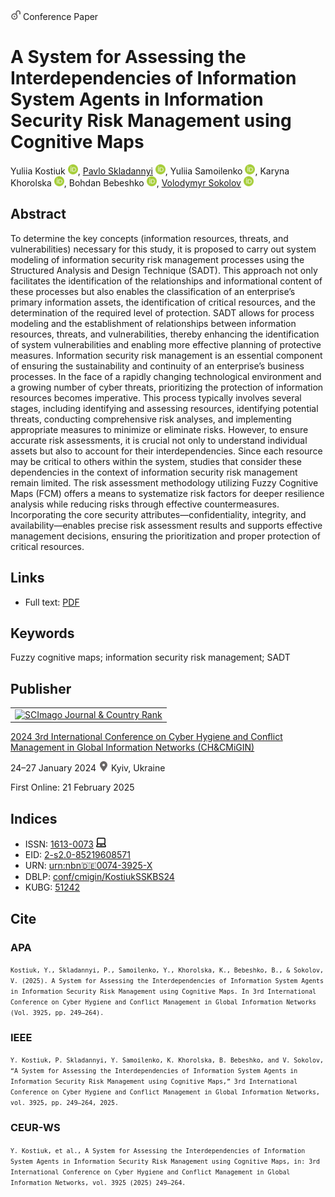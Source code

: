 <img src="/icons/unlock.svg" width="16" height="16"> Conference Paper

# A System for Assessing the Interdependencies of Information System Agents in Information Security Risk Management using Cognitive Maps

Yuliia Kostiuk <a href="https://orcid.org/0000-0001-5423-0985" target="_blank"><img src="/icons/orcid.svg" width="16" height="16"></a>,
<a href="https://pavlo-skladannyi.github.io/">Pavlo Skladannyi</a> <a href="https://orcid.org/0000-0002-7775-6039" target="_blank"><img src="/icons/orcid.svg" width="16" height="16"></a>,
Yuliia Samoilenko <a href="https://orcid.org/0000-0003-3787-1435" target="_blank"><img src="/icons/orcid.svg" width="16" height="16"></a>,
Karyna Khorolska <a href="https://orcid.org/0000-0003-3270-4494" target="_blank"><img src="/icons/orcid.svg" width="16" height="16"></a>,
Bohdan Bebeshko <a href="https://orcid.org/0000-0001-6599-0808" target="_blank"><img src="/icons/orcid.svg" width="16" height="16"></a>,
<a href="/">Volodymyr Sokolov</a> <a href="https://orcid.org/0000-0002-9349-7946" target="_blank"><img src="/icons/orcid.svg" width="16" height="16"></a>

## Abstract

To determine the key concepts (information resources, threats, and vulnerabilities) necessary for this study, it is proposed to carry out system modeling of information security risk management processes using the Structured Analysis and Design Technique (SADT). This approach not only facilitates the identification of the relationships and informational content of these processes but also enables the classification of an enterprise’s primary information assets, the identification of critical resources, and the determination of the required level of protection. SADT allows for process modeling and the establishment of relationships between information resources, threats, and vulnerabilities, thereby enhancing the identification of system vulnerabilities and enabling more effective planning of protective measures. Information security risk management is an essential component of ensuring the sustainability and continuity of an enterprise’s business processes. In the face of a rapidly changing technological environment and a growing number of cyber threats, prioritizing the protection of information resources becomes imperative. This process typically involves several stages, including identifying and assessing resources, identifying potential threats, conducting comprehensive risk analyses, and implementing appropriate measures to minimize or eliminate risks. However, to ensure accurate risk assessments, it is crucial not only to understand individual assets but also to account for their interdependencies. Since each resource may be critical to others within the system, studies that consider these dependencies in the context of information security risk management remain limited. The risk assessment methodology utilizing Fuzzy Cognitive Maps (FCM) offers a means to systematize risk factors for deeper resilience analysis while reducing risks through effective countermeasures. Incorporating the core security attributes—confidentiality, integrity, and availability—enables precise risk assessment results and supports effective management decisions, ensuring the prioritization and proper protection of critical resources.

## Links

* Full text: [PDF](https://ceur-ws.org/Vol-3925/paper21.pdf)

## Keywords

Fuzzy cognitive maps; information security risk management; SADT

## Publisher

<table>
<tr>
<td>
<a href="https://www.scimagojr.com/journalsearch.php?q=21100218356&amp;tip=sid&amp;exact=no" title="SCImago Journal &amp; Country Rank"><img border="0" src="https://www.scimagojr.com/journal_img.php?id=21100218356" alt="SCImago Journal &amp; Country Rank"  /></a>
</td>
</tr>
</table>

[2024 3rd International Conference on Cyber Hygiene and Conflict Management in Global Information Networks (CH&CMiGIN)](https://ceur-ws.org/Vol-3925/)

24–27 January 2024 <img src="/icons/location-pin.svg" width="16" height="16"> Kyiv, Ukraine

First Online: 21 February 2025

## Indices

* ISSN: [1613-0073](https://portal.issn.org/resource/ISSN/1613-0073) <img src="/icons/online.svg" width="16" height="16">
* EID: [2-s2.0-85219608571](http://www.scopus.com/record/display.url?origin=inward&eid=2-s2.0-85219608571)
* URN: [urn:nbn:de:0074-3925-X](https://nbn-resolving.org/xml/urn:nbn:de:0074-3925-X)
* DBLP: [conf/cmigin/KostiukSSKBS24](https://dblp.org/rec/conf/cmigin/KostiukSSKBS24.html)
* KUBG: [51242](http://elibrary.kubg.edu.ua/id/eprint/51242/)

## Cite

### APA

<small>`Kostiuk, Y., Skladannyi, P., Samoilenko, Y., Khorolska, K., Bebeshko, B., & Sokolov, V. (2025). A System for Assessing the Interdependencies of Information System Agents in Information Security Risk Management using Cognitive Maps. In 3rd International Conference on Cyber Hygiene and Conflict Management in Global Information Networks (Vol. 3925, pp. 249–264).`</small>

### IEEE

<small>`Y. Kostiuk, P. Skladannyi, Y. Samoilenko, K. Khorolska, B. Bebeshko, and V. Sokolov, “A System for Assessing the Interdependencies of Information System Agents in Information Security Risk Management using Cognitive Maps,” 3rd International Conference on Cyber Hygiene and Conflict Management in Global Information Networks, vol. 3925, pp. 249–264, 2025.`</small>

### CEUR-WS

<small>`Y. Kostiuk, et al., A System for Assessing the Interdependencies of Information System Agents in Information Security Risk Management using Cognitive Maps, in: 3rd International Conference on Cyber Hygiene and Conflict Management in Global Information Networks, vol. 3925 (2025) 249–264.`</small>
